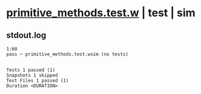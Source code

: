 # [primitive_methods.test.w](../../../../../examples/tests/valid/primitive_methods.test.w) | test | sim

## stdout.log
```log
1:60
pass ─ primitive_methods.test.wsim (no tests)
 
 
Tests 1 passed (1)
Snapshots 1 skipped
Test Files 1 passed (1)
Duration <DURATION>
```

